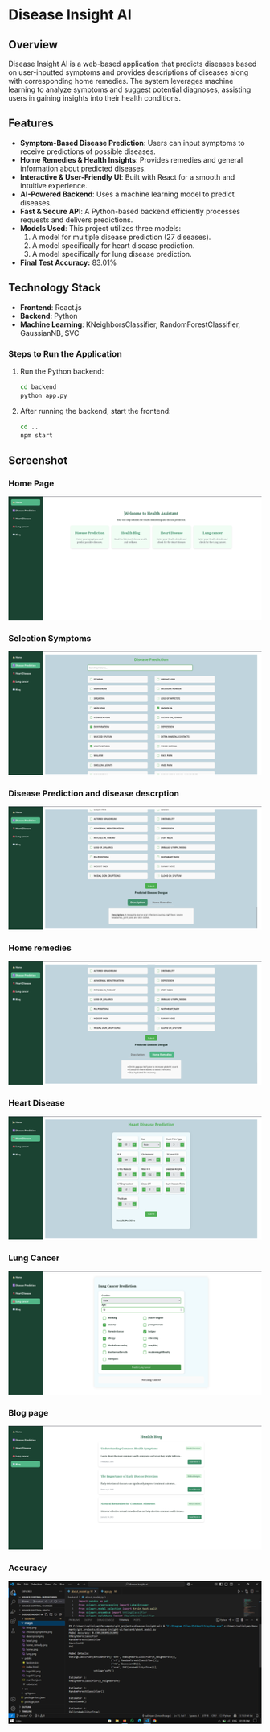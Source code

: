 # Disease Insight AI

## Overview
Disease Insight AI is a web-based application that predicts diseases based on user-inputted symptoms and provides descriptions of diseases along with corresponding home remedies. The system leverages machine learning to analyze symptoms and suggest potential diagnoses, assisting users in gaining insights into their health conditions.

## Features
- **Symptom-Based Disease Prediction**: Users can input symptoms to receive predictions of possible diseases.
- **Home Remedies & Health Insights**: Provides remedies and general information about predicted diseases.
- **Interactive & User-Friendly UI**: Built with React for a smooth and intuitive experience.
- **AI-Powered Backend**: Uses a machine learning model to predict diseases.
- **Fast & Secure API**: A Python-based backend efficiently processes requests and delivers predictions.
- **Models Used**: This project utilizes three models:
  1. A model for multiple disease prediction (27 diseases).
  2. A model specifically for heart disease prediction.
  3. A model specifically for lung disease prediction.
- **Final Test Accuracy:** 83.01%

## Technology Stack
- **Frontend**: React.js
- **Backend**: Python
- **Machine Learning**: KNeighborsClassifier, RandomForestClassifier, GaussianNB, SVC

### Steps to Run the Application
1. Run the Python backend:
    ```sh
    cd backend
    python app.py
    ```
2. After running the backend, start the frontend:
    ```sh
    cd ..
    npm start
    ```
## Screenshot

### Home Page
![Home page](images/home.png)

### Selection Symptoms
![Select symptom](images/choose_symptoms.png)

### Disease Prediction and disease descrption
![Disease Prediction](images/description.png)

### Home remedies
![Home remedy page](images/home_remedy.png)

### Heart Disease
![Heart disease](images/heart.png)

### Lung Cancer
![Lung cancer](images/lung.png)

### Blog page
![Blog page](images/blog.png)

### Accuracy
![Accuracy](images/about.png)
